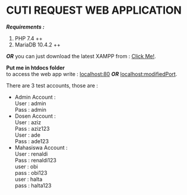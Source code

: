 # CUTI REQUEST WEB APPLICATION

**_Requirements :_** <br />

1. PHP 7.4 ++ <br />
2. MariaDB 10.4.2 ++ <br />

**_OR_** you can just download the latest XAMPP from : [Click Me!](https://sourceforge.net/projects/xampp/files/XAMPP%20Windows/).
<br />

**Put me in htdocs folder**<br />
to access the web app write : [localhost:80](http://localhost/SiPETI) **_OR_** [localhost:modifiedPort](http://localhost:8080/SiPETI).

There are 3 test accounts, those are : <br />

- Admin Account : <br />
  User : admin <br />
  Pass : admin <br />
- Dosen Account : <br />
  User : aziz <br />
  Pass : aziz123<br />
  User : ade <br />
  Pass : ade123<br />
- Mahasiswa Account : <br />
  User : renaldi <br />
  Pass : renaldi123 <br />
  user : obi <br/>
  pass : obi123 <br/>
  user : halta <br/>
  pass : halta123 <br/>

<br />

